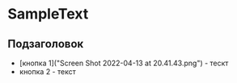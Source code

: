 # SampleText

## Подзаголовок 

- [кнопка 1]("Screen Shot 2022-04-13 at 20.41.43.png") - тескт
- кнопка 2 - текст
